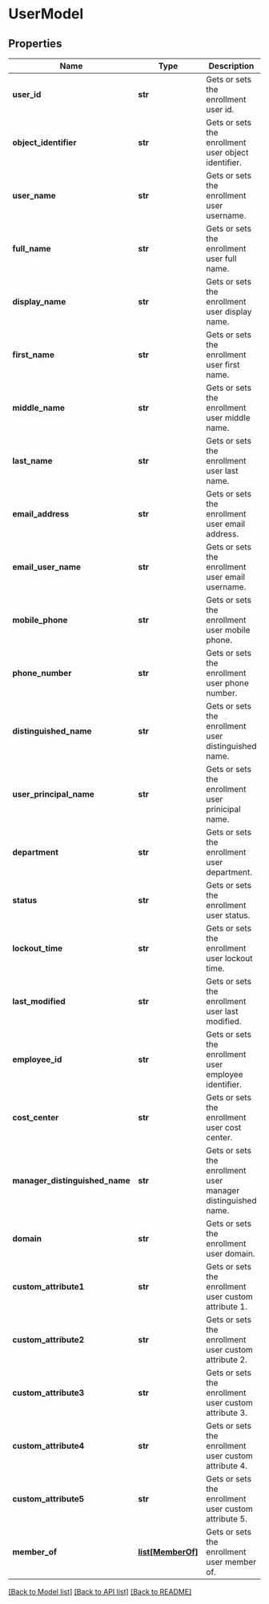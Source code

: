 # UserModel

## Properties
Name | Type | Description | Notes
------------ | ------------- | ------------- | -------------
**user_id** | **str** | Gets or sets the enrollment user id. | [optional] 
**object_identifier** | **str** | Gets or sets the enrollment user object identifier. | [optional] 
**user_name** | **str** | Gets or sets the enrollment user username. | [optional] 
**full_name** | **str** | Gets or sets the enrollment user full name. | [optional] 
**display_name** | **str** | Gets or sets the enrollment user display name. | [optional] 
**first_name** | **str** | Gets or sets the enrollment user first name. | [optional] 
**middle_name** | **str** | Gets or sets the enrollment user middle name. | [optional] 
**last_name** | **str** | Gets or sets the enrollment user last name. | [optional] 
**email_address** | **str** | Gets or sets the enrollment user email address. | [optional] 
**email_user_name** | **str** | Gets or sets the enrollment user email username. | [optional] 
**mobile_phone** | **str** | Gets or sets the enrollment user mobile phone. | [optional] 
**phone_number** | **str** | Gets or sets the enrollment user phone number. | [optional] 
**distinguished_name** | **str** | Gets or sets the enrollment user distinguished name. | [optional] 
**user_principal_name** | **str** | Gets or sets the enrollment user prinicipal name. | [optional] 
**department** | **str** | Gets or sets the enrollment user department. | [optional] 
**status** | **str** | Gets or sets the enrollment user status. | [optional] 
**lockout_time** | **str** | Gets or sets the enrollment user lockout time. | [optional] 
**last_modified** | **str** | Gets or sets the enrollment user last modified. | [optional] 
**employee_id** | **str** | Gets or sets the enrollment user employee identifier. | [optional] 
**cost_center** | **str** | Gets or sets the enrollment user cost center. | [optional] 
**manager_distinguished_name** | **str** | Gets or sets the enrollment user manager distinguished name. | [optional] 
**domain** | **str** | Gets or sets the enrollment user domain. | [optional] 
**custom_attribute1** | **str** | Gets or sets the enrollment user custom attribute 1. | [optional] 
**custom_attribute2** | **str** | Gets or sets the enrollment user custom attribute 2. | [optional] 
**custom_attribute3** | **str** | Gets or sets the enrollment user custom attribute 3. | [optional] 
**custom_attribute4** | **str** | Gets or sets the enrollment user custom attribute 4. | [optional] 
**custom_attribute5** | **str** | Gets or sets the enrollment user custom attribute 5. | [optional] 
**member_of** | [**list[MemberOf]**](MemberOf.md) | Gets or sets the enrollment user member of. | [optional] 

[[Back to Model list]](../README.md#documentation-for-models) [[Back to API list]](../README.md#documentation-for-api-endpoints) [[Back to README]](../README.md)


